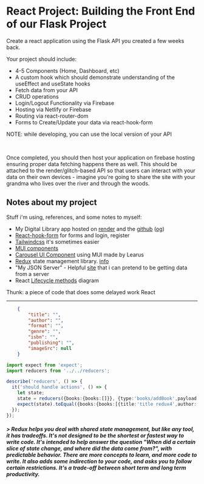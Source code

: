 # React Project: Building the Front End of our Flask Project

Create a react application using the Flask API you created a few weeks back. 
 
Your project should include:

- 4-5 Components (Home, Dashboard, etc)
- A custom hook which should demonstrate understanding of the useEffect and useState hooks
- Fetch data from your API
- CRUD operations
- Login/Logout Functionality via Firebase
- Hosting via Netlify or Firebase
- Routing via react-router-dom
- Forms to Create/Update your data via react-hook-form

<!-- - [@vitejs/plugin-react-swc](https://github.com/vitejs/vite-plugin-react-swc) uses [SWC](https://swc.rs/) for Fast Refresh -->

NOTE: while developing, you can use the local version of your API

<br />

Once completed, you should then host your application on firebase hosting ensuring proper data fetching happens there as well. This should be attached to the render/glitch-based API so that users can interact with your data on their own devices - imagine you're going to share the site with your grandma who lives over the river and through the woods.

## Notes about my project

Stuff i'm using, references, and some notes to myself: 

- My Digital Library app hosted on [render](https://check-meowt.onrender.com/) and the [github](https://github.com/casmdz/DigitalLibrary_Render) ([og](https://github.com/casmdz/SP_DigitalLibrary))
- [React-hook-form](https://react-hook-form.com/get-started#Quickstart) for forms and login, register 
- [Tailwindcss](https://tailwindcss.com/docs/installation/using-postcss) it's sometimes easier 
- [MUI components ](https://mui.com/material-ui/getting-started/)
- [Carousel UI Component](https://www.npmjs.com/package/react-material-ui-carousel) using MUI made by Learus 
- [Redux](https://redux.js.org/introduction/getting-started) state management library. [info](#redux) 
- "My JSON Server" - Helpful [site](https://my-json-server.typicode.com/casmdz/fakelibrarydata) that i can pretend to be getting data from a server
-  React [Lifecycle methods](https://projects.wojtekmaj.pl/react-lifecycle-methods-diagram/) diagram 


Thunk: a piece of code that does some delayed work
React 


***
<!-- 
```js
   parserOptions: {
    ecmaVersion: 'latest',
    sourceType: 'module',
    project: ['./tsconfig.json', './tsconfig.node.json'],
    tsconfigRootDir: __dirname,
   },
``` -->

```json
	{
		"title": "",
		"author": "",
		"format": "",
		"genre": "",
		"isbn": "",
		"publishing": "",
		"imageSrc": null
	}
```


```typescript
import expect from 'expect';
import reducers from '../../reducers';

describe('reducers', () => {
  it('should handle actions', () => {
    let state;
    state = reducers({books:{books:[]}}, {type:'books/addBook',payload:{title:'title redux4',author:'a',publishing:'a',format:'a',isbn:'a1',genre:'a'}});
    expect(state).toEqual({books:{books:[{title:'title redux4',author:'a',publishing:'a',format:'a',isbn:'a1',genre:'a'}]}});
  });
});
```

<a name="redux" />

##### > Redux helps you deal with shared state management, but like any tool, it has tradeoffs. It's not designed to be the shortest or fastest way to write code. It's intended to help answer the question "When did a certain slice of state change, and where did the data come from?", with predictable behavior. There are more concepts to learn, and more code to write. It also adds some indirection to your code, and asks you to follow certain restrictions. It's a trade-off between short term and long term productivity.

